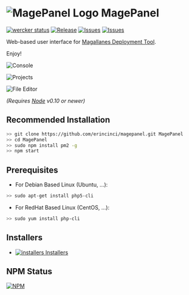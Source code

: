 # ![MagePanel Logo](http://s23.postimg.org/t7m6upgzb/magepanel.png) MagePanel #

[![wercker status](https://app.wercker.com/status/0e31f751a3c9100051d7624693b68a7d/s "wercker status")](https://app.wercker.com/project/bykey/0e31f751a3c9100051d7624693b68a7d)
[![Release](http://img.shields.io/github/release/erincinci/magepanel.svg)](https://github.com/erincinci/magepanel/releases)
[![Issues](http://img.shields.io/github/issues/erincinci/magepanel.svg)](https://github.com/erincinci/magepanel/issues?q=is%3Aopen)
[![Issues](http://img.shields.io/badge/license-GNU-red.svg)](https://github.com/erincinci/magepanel/blob/master/LICENSE)

Web-based user interface for [Magallanes Deployment Tool](http://magephp.com/).

Enjoy!

![Console](http://s4.postimg.org/to4px58m5/console.png)

![Projects](http://s4.postimg.org/x6gptj9i5/projects.png)

![File Editor](http://s4.postimg.org/dakqdzsgt/editor.png)

*(Requires [Node](http://nodejs.org/) v0.10 or newer)*

## Recommended Installation ##

```bash
>> git clone https://github.com/erincinci/magepanel.git MagePanel
>> cd MagePanel
>> sudo npm install pm2 -g
>> npm start
```

## Prerequisites ##

- For Debian Based Linux (Ubuntu, ...):
```bash
>> sudo apt-get install php5-cli
```
- For RedHat Based Linux (CentOS, ...):
```bash
>> sudo yum install php-cli
```

## Installers ##

- [![installers](http://s11.postimg.org/e3jzqgcn3/installer.png) Installers](https://github.com/erincinci/magepanel/releases/latest)

## NPM Status

[![NPM](https://nodei.co/npm/magepanel.png?downloads=true&downloadRank=true&stars=true)](https://nodei.co/npm/magepanel/)
